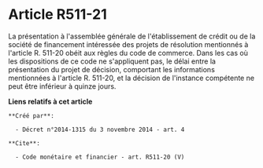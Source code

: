 # Article R511-21

La présentation à l'assemblée générale de l'établissement de crédit ou de la société de financement intéressée des projets de
résolution mentionnés à l'article R. 511-20 obéit aux règles du code de commerce. Dans les cas où les dispositions de ce code
ne s'appliquent pas, le délai entre la présentation du projet de décision, comportant les informations mentionnées à
l'article R. 511-20, et la décision de l'instance compétente ne peut être inférieur à quinze jours.

**Liens relatifs à cet article**

	**Créé par**:

	  - Décret n°2014-1315 du 3 novembre 2014 - art. 4

	**Cite**:

	  - Code monétaire et financier - art. R511-20 (V)
